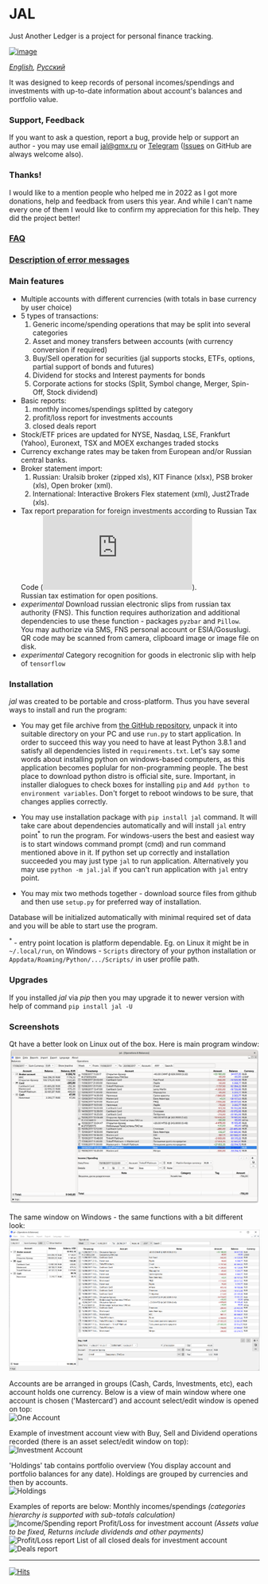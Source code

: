 # JAL 
Just Another Ledger is a project for personal finance tracking.

[![image](http://img.shields.io/pypi/v/jal.svg)](https://pypi.python.org/pypi/jal/)

*[English](https://github.com/titov-vv/jal/blob/master/docs/README.md), [Русский](https://github.com/titov-vv/jal/blob/master/docs/README.ru.md)*

It was designed to keep records of personal incomes/spendings and investments with up-to-date information about account's balances and portfolio value.

### Support, Feedback
If you want to ask a question, report a bug, provide help or support an author - you may use email [jal@gmx.ru](mailto:jal@gmx.ru?subject=%5BJAL%5D%20Help) or [Telegram](https://t.me/jal_support) ([Issues](https://github.com/titov-vv/jal/issues) on GitHub are always welcome also).

### Thanks!
I would like to a mention people who helped me in 2022 as I got more donations, help and feedback from users this year. 
And while I can't name every one of them I would like to confirm my appreciation for this help. They did the project better!

### [FAQ](https://github.com/titov-vv/jal/blob/master/docs/FAQ.md)

### [Description of error messages](https://github.com/titov-vv/jal/blob/master/docs/error_description.md)

### Main features
- Multiple accounts with different currencies (with totals in base currency by user choice)
- 5 types of transactions: 
    1. Generic income/spending operations that may be split into several categories
    2. Asset and money transfers between accounts (with currency conversion if required)
    3. Buy/Sell operation for securities (jal supports stocks, ETFs, options, partial support of bonds and futures)
    4. Dividend for stocks and Interest payments for bonds
    5. Corporate actions for stocks (Split, Symbol change, Merger, Spin-Off, Stock dividend)
- Basic reports:
    1. monthly incomes/spendings splitted by category
    2. profit/loss report for investments accounts
    3. closed deals report 
- Stock/ETF prices are updated for NYSE, Nasdaq, LSE, Frankfurt (Yahoo), Euronext, TSX and MOEX exchanges traded stocks
- Currency exchange rates may be taken from European and/or Russian central banks.
- Broker statement import:
    1. Russian: Uralsib broker (zipped xls), KIT Finance (xlsx), PSB broker (xls), Open broker (xml).
    2. International: Interactive Brokers Flex statement (xml), Just2Trade (xls).
- Tax report preparation for foreign investments according to Russian Tax Code (![manual](https://github.com/titov-vv/jal/blob/master/docs/ru-tax-3ndfl/taxes.md)).  
Russian tax estimation for open positions.
- *experimental* Download russian electronic slips from russian tax authority (FNS). This function requires authorization and additional dependencies to use these function - packages `pyzbar` and `Pillow`.  
You may authorize via SMS, FNS personal account or ESIA/Gosuslugi. QR code may be scanned from camera, clipboard image or image file on disk.
- *experimental* Category recognition for goods in electronic slip with help of `tensorflow`

### Installation
*jal* was created to be portable and cross-platform. Thus you have several ways to install and run the program:
- You may get file archive from [the GitHub repository](https://github.com/titov-vv/jal), unpack it into suitable directory on your PC and use `run.py` to start application.
In order to succeed this way you need to have at least Python 3.8.1 and satisfy all dependencies listed in `requirements.txt`. Let's say some words about installing python on windows-based computers, as this application becomes poplular for non-programming people. The best place to download python distro is official site, sure. Important, in installer dialogues to check boxes for installing `pip` and `Add python to environment variables`. Don't forget to reboot windows to be sure, that changes applies correctly.

- You may use installation package with `pip install jal` command. It will take care about dependencies automatically and will install `jal` entry point<sup>*</sup> to run the program. For windows-users the best and easiest way is to start windows command prompt (cmd) and run command mentioned above in it. If python set up correctly and installation succeeded you may just type `jal` to run application.
Alternatively you may use `python -m jal.jal` if you can't run application with `jal` entry point.
- You may mix two methods together - download source files from github and then use `setup.py` for preferred way of installation.

Database will be initialized automatically with minimal required set of data and you will be able to start use the program.

<sup>*</sup> - entry point location is platform dependable. Eg. on Linux it might be in `~/.local/run`, on Windows - `Scripts` directory of your python installation or `Appdata/Roaming/Python/.../Scripts/` in user profile path.

### Upgrades
If you installed *jal* via *pip* then you may upgrade it to newer version with help of command `pip install jal -U`


### Screenshots
Qt have a better look on Linux out of the box. Here is main program window:  
![Main Window on Linux](https://github.com/titov-vv/jal/blob/master/docs/img/main_linux.png?raw=true)

The same window on Windows - the same functions with a bit different look:  
![Main Window on Windows](https://github.com/titov-vv/jal/blob/master/docs/img/main_windows.png?raw=true)

Accounts are be arranged in groups (Cash, Cards, Investments, etc), each account holds one currency.
Below is a view of main window where one account is chosen ('Mastercard') and account select/edit window is opened on top:  
![One Account](https://github.com/titov-vv/jal/blob/master/docs/img/one_account_view.png?raw=true)

Example of investment account view with Buy, Sell and Dividend operations recorded (there is an asset select/edit window on top):  
![Investment Account](https://github.com/titov-vv/jal/blob/master/docs/img/stocks_and_investment_account.png?raw=true)

'Holdings' tab contains portfolio overview (You display account and portfolio balances for any date).
Holdings are grouped by currencies and then by accounts.  
![Holdings](https://github.com/titov-vv/jal/blob/master/docs/img/investment_portfolio_holdings.png?raw=true)

Examples of reports are below:
Monthly incomes/spendings *(categories hierarchy is supported with sub-totals calculation)*  
![Income/Spending report](https://github.com/titov-vv/jal/blob/master/docs/img/report_income_spending.png?raw=true)
Profit/Loss for investment account *(Assets value to be fixed, Returns include dividends and other payments)*  
![Profit/Loss report](https://github.com/titov-vv/jal/blob/master/docs/img/report_profit_loss.png?raw=true)
List of all closed deals for investment account  
![Deals report](https://github.com/titov-vv/jal/blob/master/docs/img/report_deals.png?raw=true)

 ---

[![Hits](https://hits.seeyoufarm.com/api/count/incr/badge.svg?url=https%3A%2F%2Ftitov-vv.github.io%2Fledger%2F&count_bg=%2379C83D&title_bg=%23555555&icon=&icon_color=%23E7E7E7&title=hits&edge_flat=false)](https://hits.seeyoufarm.com)
